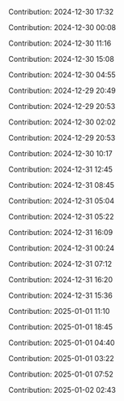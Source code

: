 Contribution: 2024-12-30 17:32

Contribution: 2024-12-30 00:08

Contribution: 2024-12-30 11:16

Contribution: 2024-12-30 15:08

Contribution: 2024-12-30 04:55

Contribution: 2024-12-29 20:49

Contribution: 2024-12-29 20:53

Contribution: 2024-12-30 02:02

Contribution: 2024-12-29 20:53

Contribution: 2024-12-30 10:17

Contribution: 2024-12-31 12:45

Contribution: 2024-12-31 08:45

Contribution: 2024-12-31 05:04

Contribution: 2024-12-31 05:22

Contribution: 2024-12-31 16:09

Contribution: 2024-12-31 00:24

Contribution: 2024-12-31 07:12

Contribution: 2024-12-31 16:20

Contribution: 2024-12-31 15:36

Contribution: 2025-01-01 11:10

Contribution: 2025-01-01 18:45

Contribution: 2025-01-01 04:40

Contribution: 2025-01-01 03:22

Contribution: 2025-01-01 07:52

Contribution: 2025-01-02 02:43

